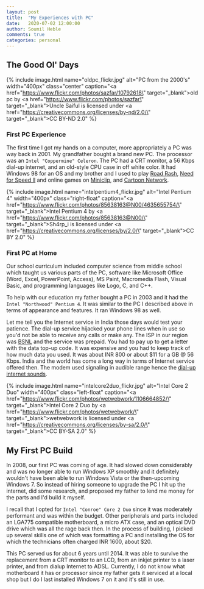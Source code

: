```yaml
---
layout: post
title:  "My Experiences with PC"
date:   2020-07-02 12:00:00
author: Soumil Heble
comments: true
categories: personal
---
```

## The Good Ol' Days

{% include image.html name="oldpc_flickr.jpg" alt="PC from the 2000's" width="400px" class="center" caption="<a href=\"https://www.flickr.com/photos/sazfar/10792618\" target=\"_blank\">old pc</a> by <a href=\"https://www.flickr.com/photos/sazfar\" target=\"_blank\">Uncle Saiful</a> is licensed under <a href=\"https://creativecommons.org/licenses/by-nd/2.0/\" target=\"_blank\">CC BY-ND 2.0</a>" %}

### First PC Experience
The first time I got my hands on a computer, more appropriately a PC was way back in 2001. My grandfather bought a brand new PC. The processor was an `Intel "Coppermine" Celeron`. The PC had a CRT monitor, a 56 Kbps dial-up internet, and an old-style CPU case in off white color. It had Windows 98 for an OS and my brother and I used to play <a href="https://en.wikipedia.org/wiki/Road_Rash_(video_game)" target="_blank">Road Rash</a>, <a href="https://en.wikipedia.org/wiki/Need_for_Speed_II" target="_blank">Need for Speed II</a> and online games on <a href="https://www.miniclip.com/games/en/" target="_blank">Miniclip</a>, and <a href="https://www.cartoonnetwork.com/games/" target="_blank">Cartoon Network</a>. 

{% include image.html name="intelpentium4_flickr.jpg" alt="Intel Pentium 4" width="400px" class="right-float" caption="<a href=\"https://www.flickr.com/photos/85638163@N00/4635655754/\" target=\"_blank\">Intel Pentium 4</a> by <a href=\"https://www.flickr.com/photos/85638163@N00/\" target=\"_blank\">Sh4rp_i</a> is licensed under <a href=\"https://creativecommons.org/licenses/by/2.0/\" target=\"_blank\">CC BY 2.0</a>" %}

### First PC at Home
Our school curriculum included computer science from middle school which taught us various parts of the PC, software like Microsoft Office (Word, Excel, PowerPoint, Access), MS Paint, Macromedia Flash, Visual Basic, and programming languages like Logo, C, and C++.

To help with our education my father bought a PC in 2003 and it had the `Intel "Northwood" Pentium 4`. It was similar to the PC I described above in terms of appearance and features. It ran Windows 98 as well.

Let me tell you the Internet service in India those days would test your patience. The dial-up service hijacked your phone lines when in use so you'd not be able to receive any calls or make any. The ISP in our region was <a href="https://en.wikipedia.org/wiki/Bharat_Sanchar_Nigam_Limited" target="_blank">BSNL</a> and the service was prepaid. You had to pay up to get a letter with the data top-up code. It was expensive and you had to keep track of how much data you used. It was about INR 800 or about $11 for a GB @ 56 Kbps. India and the world has come a long way in terms of Internet service offered then. The modem used signaling in audible range hence the <a href="https://www.youtube.com/watch?v=gsNaR6FRuO0" target="_blank">dial-up internet sounds</a>.

{% include image.html name="intelcore2duo_flickr.jpg" alt="Intel Core 2 Duo" width="400px" class="left-float" caption="<a href=\"https://www.flickr.com/photos/wetwebwork/1106664852/\" target=\"_blank\">Intel Core 2 Duo</a> by <a href=\"https://www.flickr.com/photos/wetwebwork/\" target=\"_blank\">wetwebwork</a> is licensed under <a href=\"https://creativecommons.org/licenses/by-sa/2.0/\" target=\"_blank\">CC BY-SA 2.0</a>" %}

## My First PC Build
In 2008, our first PC was coming of age. It had slowed down considerably and was no longer able to run Windows XP smoothly and it definitely wouldn't have been able to run Windows Vista or the then-upcoming Windows 7. So instead of hiring someone to upgrade the PC I hit up the internet, did some research, and proposed my father to lend me money for the parts and I'd build it myself.

I recall that I opted for `Intel "Conroe" Core 2 Duo` since it was moderately performant and was within the budget. Other peripherals and parts included an LGA775 compatible motherboard, a micro ATX case, and an optical DVD drive which was all the rage back then. In the process of building, I picked up several skills one of which was formatting a PC and installing the OS for which the technicians often charged INR 1600, about $20.

This PC served us for about 6 years until 2014. It was able to survive the replacement from a CRT monitor to an LCD, from an inkjet printer to a laser printer, and from dialup Internet to ADSL. Currently, I do not know what motherboard it has or processor since my father gets it serviced at a local shop but I do I last installed Windows 7 on it and it's still in use.
